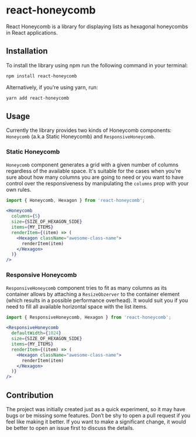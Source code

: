 # react-honeycomb
React Honeycomb is a library for displaying lists as hexagonal honeycombs in React applications.

## Installation
To install the library using npm run the following command in your terminal:

```bash
npm install react-honeycomb
```

Alternatively, if you're using yarn, run:

```bash
yarn add react-honeycomb
```

## Usage

Currently the library provides two kinds of Honeycomb components:  `Honeycomb`  (a.k.a Static Honeycomb) and `ResponsiveHoneycomb`.

### Static Honeycomb

`Honeycomb` component generates a grid with a given number of columns regardless of the available space. It's suitable for the cases when you're sure about how many columns you are going to need or you want to have control over the responsiveness by manipulating the `columns` prop with your own rules.

```jsx
import { Honeycomb, Hexagon } from 'react-honeycomb';

<Honeycomb
  columns={5}
  size={SIZE_OF_HEXAGON_SIDE}
  items={MY_ITEMS}
  renderItem={(item) => (
    <Hexagon className="awesome-class-name">
      renderItem(item)
    </Hexagon>
  )}
/>
```

### Responsive Honeycomb

`ResponsiveHoneycomb` component tries to fit as many columns as its container allows by attaching a `ResizeObzerver` to the container element (which results in a possible performance overhead). It would suit you if you need to fill all available horizontal space with the list items.

```jsx
import { ResponsiveHoneycomb, Hexagon } from 'react-honeycomb';

<ResponsiveHoneycomb
  defaultWidth={1024}
  size={SIZE_OF_HEXAGON_SIDE}
  items={MY_ITEMS}
  renderItem={(item) => (
    <Hexagon className="awesome-class-name">
      renderItem(item)
    </Hexagon>
  )}
/>
```

## Contribution
The project was initially created just as a quick experiment, so it may have bugs or be missing some features. Don’t be shy to open a pull request if you feel like making it better. If you want to make a significant change, it would be better to open an issue first to discuss the details.

